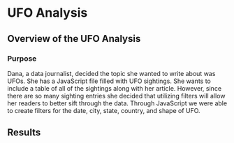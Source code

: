 # UFO Analysis
## Overview of the UFO Analysis
### Purpose
Dana, a data journalist, decided the topic she wanted to write about was UFOs. She has a JavaScript file filled with UFO sightings. She wants to include a table of all of the sightings along with her article. However, since there are so many sighting entries she decided that utilizing filters will allow her readers to better sift through the data. Through JavaScript we were able to create filters for the date, city, state, country, and shape of UFO.  
## Results
